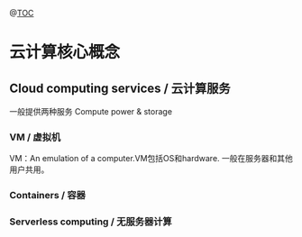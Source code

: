 @[TOC](Azure基础知识 )
# 云计算核心概念
## Cloud computing services / 云计算服务
一般提供两种服务 Compute power & storage
### VM / 虚拟机
VM：An emulation of a computer.VM包括OS和hardware. 一般在服务器和其他用户共用。
### Containers / 容器
### Serverless computing / 无服务器计算
